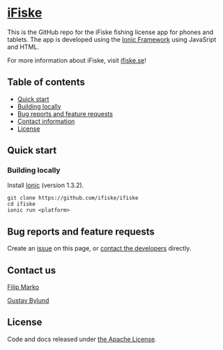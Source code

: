 # [iFiske](http://ifiske.se)
This is the GitHub repo for the iFiske fishing license app for phones and tablets. 
The app is developed using the  [Ionic Framework](http://ionicframework.com) using JavaSript and HTML.


For more information about iFiske, visit [ifiske.se](http://ifiske.se)!
## Table of contents
- [Quick start](#quick-start)
 - [Building locally](#building-locally)
- [Bug reports and feature requests](#bug-reports-and-feature-requests)
- [Contact information](#contact-us)
- [License](#license)

## Quick start
### Building locally
Install [Ionic](http://ionicframework.com) (version 1.3.2).
````Shell
git clone https://github.com/ifiske/ifiske
cd ifiske
ionic run <platform>
````
## Bug reports and feature requests
Create an [issue](http://github.com/ifiske/iFiske/issues/new) on this page, or [contact the developers](#contact-us) directly.
## Contact us
[Filip Marko](http://github.com/knarko)

[Gustav Bylund](http://github.com/maistho)
## License
Code and docs released under [the Apache License](LICENSE).
